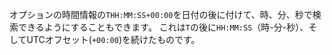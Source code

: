 オプションの時間情報の`THH:MM:SS+00:00`を日付の後に付けて、時、分、秒で検索できるようにすることもできます。 これは`T`の後に`HH:MM:SS`（時-分-秒）、そしてUTCオフセット(`+00:00`)を続けたものです。 
